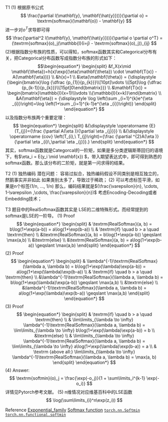 T1
(1)
根据原书公式 
$$ \frac{\partial l(\mathbf{y}, \mathbf{\hat{y}}))}{\partial o} = \textrm{softmax}(\mathbf{o}) - \mathbf{y} $$
进一步对$o^T$求导即可得
$$ \frac{\partial^2 l(\mathbf{y}, \mathbf{\hat{y}}))}{\partial o \partial o^T} = (\textrm{softmax}(o)_j(\mathbb{I}(i=j) - \textrm{softmax}(o)_j))_{ij} $$
(2)根据指数分布族的性质，可以得知，softmax函数其实和Categorical分布有关，把Categorical分布函数写成指数分布族的形式如下： 
$$\begin{equation*}
\begin{split} 
&f_X(x\mid \mathbf{\theta})=h(x)\exp{(\eta(\mathbf{\theta}) \cdot \mathbf{T(x)} - A(\mathbf{\eta}))} \\ 
&h(x)=1 \\
&\eta(\mathbf{\theta}) = {\displaystyle {\begin{bmatrix}\log {\dfrac {p_{1}}{p_{k}}}\\[10pt]\vdots \\[5pt]\log {\dfrac {p_{k-1}}{p_{k}}}\\[15pt]0\end{bmatrix}}} \\ 
&\mathbf{T(x)} = \begin{bmatrix}\mathbb{I}(x=1)\\\vdots \\{\mathbb{I}(x=k)}\end{bmatrix} \\
&A(\mathbf{\eta}) = {\displaystyle \log \left(\sum _{i=1}^{k}e^{\eta _{i}}\right)=\log \left(1+\sum _{i=1}^{k-1}e^{\eta _{i}}\right)}
\end{split}
\end{equation*}
$$ 以及指数分布族两个重要定理：
$$ \begin{equation*}
\begin{split} 
&{\displaystyle \operatorname {E} (T_{j})={\frac {\partial A(\eta )}{\partial \eta _{j}}}} \\
&{\displaystyle \operatorname {cov} \left(T_{i},\ T_{j}\right)={\frac {\partial ^{2}A(\eta )}{\partial \eta _{i}\,\partial \eta _{j}}}.} 
\end{split}
\end{equation*}
$$ 其实，softmax函数就是Categorcal的一阶矩，如果是多分类逻辑斯蒂回归的语境下，有$\eta_i = E(y_i \mid \mathbf{x}) $，带入期望表达式中，即可得到熟悉的softmax函数。那么该分布的二阶矩，就是第一问求得的结果。

T2
(1) 
独热编码
潜在问题：
容易过拟合，独热编码假设不同类别是相互独立的，然鹅事实并非如此
如果类别太多了，导致过于稀疏； 
(2)
可以考虑标签平滑，如果是n个标签(1/n, ..., 1/n) 那么，编码结果就是$(\frac{\varepsilon}{n}, \cdots, 1-\varepsilon ,\cdots,  \frac{\varepsilon}{n})$
考虑Encoding-Decoding或者Embedding技术；

T3
题目中的RealSoftmax函数其实是 LSE的二维特殊形式。而经常提到的softmax是LSE的一阶导。
(1) 
Proof
$$ 
\begin{equation*}
\begin{split}
& \textrm{RealSoftmax}(a, b) = b\log(1+\exp(a-b)) = a\log(1+\exp(b-a)) \\
& \textrm{if} \quad b > a \quad \textrm{then} \\
&\textrm{RealSoftmax}(a, b) = b\log(1+\exp(a-b)) \geqslant \max(a,b) \\
&\textrm{else} \\
&\textrm{RealSoftmax}(a, b) = a\log(1+\exp(b-a)) \geqslant \max(a,b)
\end{split}
\end{equation*}
$$ (2) 
Proof
$$
\begin{equation*}
\begin{split}
& \lambda^{-1}\textrm{RealSoftmax}(\lambda a, \lambda b) = b\log(1+\exp(\lambda)\exp(a-b)) = a\log(1+\exp(\lambda)\exp(b-a)) \\
& \textrm{if} \quad b > a \quad \textrm{then} \\
&\lambda^{-1}\textrm{RealSoftmax}(\lambda a, \lambda b) = b\log(1+\exp(\lambda)\exp(a-b)) \geqslant \max(a,b) \\
&\textrm{else} \\
&\lambda^{-1}\textrm{RealSoftmax}(\lambda a, \lambda b) = a\log(1+\exp(\lambda)\exp(b-a)) \geqslant \max(a,b)
\end{split}
\end{equation*} $$ (3)
Proof 
$$ 
\begin{equation*}
\begin{split}
& \textrm{if} \quad b > a \quad \textrm{then} \\
& \lim\limits_{\lambda \to \infty} \lambda^{-1}\textrm{RealSoftmax}(\lambda a, \lambda b) =  \lim\limits_{\lambda \to \infty} b\log(1+\exp(\lambda)\exp(a-b)) = b \\
&\textrm{else} \\
& \lim\limits_{\lambda \to \infty} \lambda^{-1}\textrm{RealSoftmax}(\lambda a, \lambda b) = \lim\limits_{\lambda \to \infty} a\log(1+\exp(\lambda)\exp(b-a)) = a \\
& \textrm {above all:} \lim\limits_{\lambda \to \infty} \lambda^{-1}\textrm{RealSoftmax}(\lambda a, \lambda b) = \max(a, b)
\end{split}
\end{equation*}
$$ (4) 
Answer: $$ \textrm{softmin}(o)_j = \frac{\exp(-o_j)}{1 + \sum\limits_i^{k-1} \exp(-o_i)} $$ 详情见Pytorch参考文献。
(5)
n维情况对应维基百科中的LSE函数$$ \log(\sum\limits_{i}^n\exp(z_i)) $$

Reference
[Exponential_family](https://en.wikipedia.org/wiki/Exponential_family)
[Softmax function](https://en.wikipedia.org/wiki/Softmax_function)
[`torch.nn.Softmin`](https://pytorch.org/docs/stable/generated/torch.nn.Softmin.html)
[`torch.nn.functional.softmin`](https://pytorch.org/docs/stable/generated/torch.nn.functional.softmin.html)
